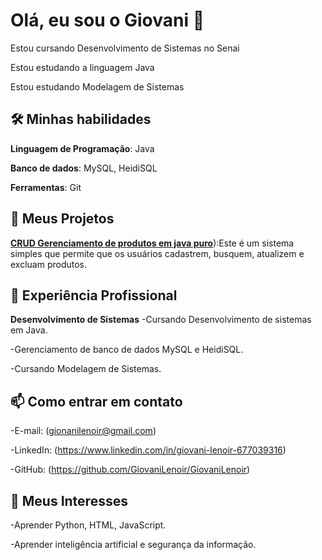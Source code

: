 # Olá, eu sou o Giovani 👋

Estou cursando Desenvolvimento de Sistemas no Senai 

Estou estudando a linguagem Java 

Estou estudando Modelagem de Sistemas

## 🛠️ Minhas habilidades

**Linguagem de Programação**: Java

**Banco de dados**: MySQL, HeidiSQL

**Ferramentas**: Git

## 🚀 Meus Projetos

[**CRUD Gerenciamento de produtos em java puro**](https://github.com/GiovaniLenoir/GiovaniLenoir)):Este é um sistema simples que permite que os usuários cadastrem, busquem, atualizem e excluam produtos.

## 💼 Experiência Profissional

**Desenvolvimento de Sistemas** 
-Cursando Desenvolvimento de sistemas em Java.

-Gerenciamento de banco de dados MySQL e HeidiSQL.

-Cursando Modelagem de Sistemas.

 ## 📫 Como entrar em contato
 
  -E-mail: (gionanilenoir@gmail.com)
  
  -LinkedIn: (https://www.linkedin.com/in/giovani-lenoir-677039316)
  
  -GitHub: (https://github.com/GiovaniLenoir/GiovaniLenoir)

## 🌱 Meus Interesses

-Aprender Python, HTML, JavaScript.

-Aprender inteligência artificial e segurança da informação.


 

